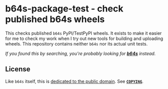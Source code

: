 <!-- SPDX-License-Identifier: CC0-1.0 -->

# b64s-package-test - check published b64s wheels

This checks published `b64s` PyPI/TestPyPI wheels. It exists to make it easier
for me to check my work when I try out new tools for building and uploading
wheels. This repository contains neither `b64s` nor its actual unit tests.

*If you found this by searching, you're probably looking for
[**b64s**](https://github.com/EliahKagan/b64s) instead.*

## License

Like `b64s` itself, this is [dedicated to the public
domain](https://creativecommons.org/publicdomain/zero/1.0/). See
[**`COPYING`**](COPYING).
